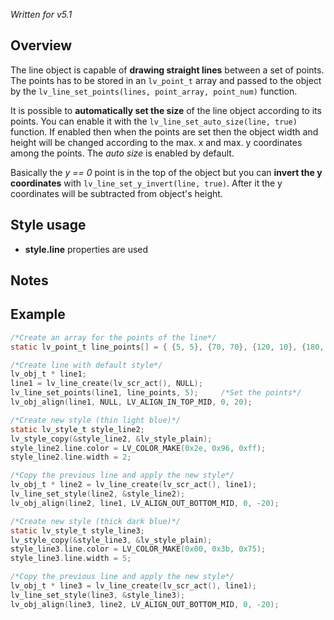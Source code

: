 _Written for v5.1_

## Overview

The line object is capable of **drawing straight lines** between a set of points. The points has to be stored in an `lv_point_t` array and passed to the object by the `lv_line_set_points(lines, point_array, point_num)` function. 

It is possible to **automatically set the size** of the line object according to its points. You can enable it with the `lv_line_set_auto_size(line, true)` function. If enabled then when the points are set then the object width and height will be changed according to the max. x and max. y coordinates among the points. The _auto size_ is enabled by default.

Basically the _y == 0_ point is in the top of the object but you can **invert the y coordinates** with `lv_line_set_y_invert(line, true)`. After it the y coordinates will be subtracted from object's height.

## Style usage

- **style.line** properties are used

## Notes

## Example

```c
/*Create an array for the points of the line*/
static lv_point_t line_points[] = { {5, 5}, {70, 70}, {120, 10}, {180, 60}, {240, 10} };

/*Create line with default style*/
lv_obj_t * line1;
line1 = lv_line_create(lv_scr_act(), NULL);
lv_line_set_points(line1, line_points, 5);     /*Set the points*/
lv_obj_align(line1, NULL, LV_ALIGN_IN_TOP_MID, 0, 20);

/*Create new style (thin light blue)*/
static lv_style_t style_line2;
lv_style_copy(&style_line2, &lv_style_plain);
style_line2.line.color = LV_COLOR_MAKE(0x2e, 0x96, 0xff);
style_line2.line.width = 2;

/*Copy the previous line and apply the new style*/
lv_obj_t * line2 = lv_line_create(lv_scr_act(), line1);
lv_line_set_style(line2, &style_line2);
lv_obj_align(line2, line1, LV_ALIGN_OUT_BOTTOM_MID, 0, -20);

/*Create new style (thick dark blue)*/
static lv_style_t style_line3;
lv_style_copy(&style_line3, &lv_style_plain);
style_line3.line.color = LV_COLOR_MAKE(0x00, 0x3b, 0x75);
style_line3.line.width = 5;

/*Copy the previous line and apply the new style*/
lv_obj_t * line3 = lv_line_create(lv_scr_act(), line1);
lv_line_set_style(line3, &style_line3);
lv_obj_align(line3, line2, LV_ALIGN_OUT_BOTTOM_MID, 0, -20);
```
